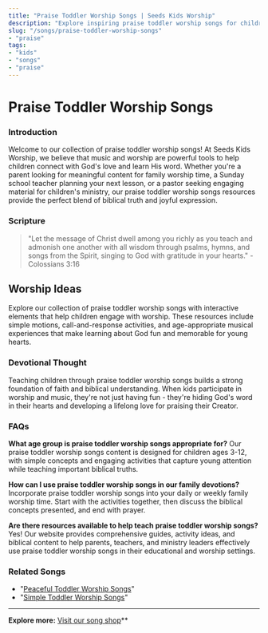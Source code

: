```yaml
---
title: "Praise Toddler Worship Songs | Seeds Kids Worship"
description: "Explore inspiring praise toddler worship songs for children's worship and faith development. Biblical music resources for families and ministry."
slug: "/songs/praise-toddler-worship-songs"
- "praise"
tags:
- "kids"
- "songs"
- "praise"
---
```


# Praise Toddler Worship Songs

### Introduction

Welcome to our collection of praise toddler worship songs! At Seeds Kids Worship, we believe that music and worship are powerful tools to help children connect with God's love and learn His word. Whether you're a parent looking for meaningful content for family worship time, a Sunday school teacher planning your next lesson, or a pastor seeking engaging material for children's ministry, our praise toddler worship songs resources provide the perfect blend of biblical truth and joyful expression.

### Scripture

> "Let the message of Christ dwell among you richly as you teach and admonish one another with all wisdom through psalms, hymns, and songs from the Spirit, singing to God with gratitude in your hearts." - Colossians 3:16

## Worship Ideas

Explore our collection of praise toddler worship songs with interactive elements that help children engage with worship. These resources include simple motions, call-and-response activities, and age-appropriate musical experiences that make learning about God fun and memorable for young hearts.

### Devotional Thought

Teaching children through praise toddler worship songs builds a strong foundation of faith and biblical understanding. When kids participate in worship and music, they're not just having fun - they're hiding God's word in their hearts and developing a lifelong love for praising their Creator.

### FAQs

**What age group is praise toddler worship songs appropriate for?**
Our praise toddler worship songs content is designed for children ages 3-12, with simple concepts and engaging activities that capture young attention while teaching important biblical truths.

**How can I use praise toddler worship songs in our family devotions?**
Incorporate praise toddler worship songs into your daily or weekly family worship time. Start with the activities together, then discuss the biblical concepts presented, and end with prayer.

**Are there resources available to help teach praise toddler worship songs?**
Yes! Our website provides comprehensive guides, activity ideas, and biblical content to help parents, teachers, and ministry leaders effectively use praise toddler worship songs in their educational and worship settings.

### Related Songs

- "[Peaceful Toddler Worship Songs](/songs/peaceful-toddler-worship-songs/)"
- "[Simple Toddler Worship Songs](/songs/simple-toddler-worship-songs/)"

---

**Explore more:** [Visit our song shop](https://seedskidsworship.com/shop)**

<!-- Schema Markup -->
<script type="application/ld+json">
{
  "@context": "https://schema.org",
  "@type": "MusicRecording",
  "name": "Praise Toddler Worship Songs",
  "byArtist": {
    "@type": "MusicGroup",
    "name": "Seeds Kids Worship"
  },
  "isFamilyFriendly": true,
  "url": "https://seedskidsworship.com/songs/praise-toddler-worship-songs/"
}
</script>